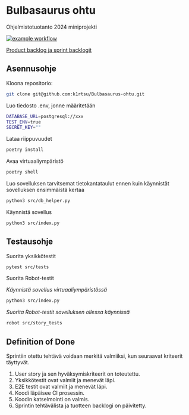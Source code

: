 # Bulbasaurus ohtu

Ohjelmistotuotanto 2024 miniprojekti

[![example workflow](https://github.com/k1rtsu/Bulbasaurus-ohtu/workflows/CI/badge.svg)](https://github.com/k1rtsu/Bulbasaurus-ohtu/actions)

[Product backlog ja sprint backlogit](https://docs.google.com/spreadsheets/d/1RMMjKq7OOiBKllxChY3m_eDCr9RuxWiq2uwkZbb58no/edit?gid=0#gid=0)

## Asennusohje

Kloona repositorio:

```bash
git clone git@github.com:k1rtsu/Bulbasaurus-ohtu.git
```

Luo tiedosto .env, jonne määritetään

```bash
DATABASE_URL=postgresql://xxx
TEST_ENV=true
SECRET_KEY=""
```

Lataa riippuvuudet

```bash
poetry install
```

Avaa virtuaaliympäristö

```bash
poetry shell
```

Luo sovelluksen tarvitsemat tietokantataulut ennen kuin käynnistät sovelluksen ensimmäistä kertaa

```bash
python3 src/db_helper.py
```

Käynnistä sovellus

```bash
python3 src/index.py
```

## Testausohje

Suorita yksikkötestit

```bash
pytest src/tests
```

Suorita Robot-testit

_Käynnistä sovellus virtuaaliympäristössä_

```bash
python3 src/index.py
```

_Suorita Robot-testit sovelluksen ollessa käynnissä_

```bash
robot src/story_tests
```

## Definition of Done

Sprintiin otettu tehtävä voidaan merkitä valmiiksi, kun seuraavat kriteerit täyttyvät.

1. User story ja sen hyväksymiskriteerit on toteutettu.
2. Yksikkötestit ovat valmiit ja menevät läpi.
3. E2E testit ovat valmiit ja menevät läpi.
4. Koodi läpäisee CI prosessin.
5. Koodin katselmointi on valmis.
6. Sprintin tehtävälista ja tuotteen backlogi on päivitetty.
